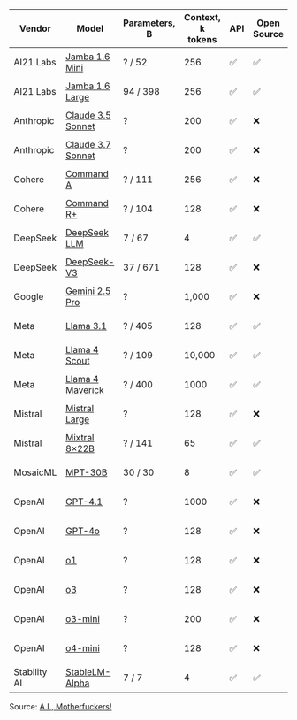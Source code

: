| Vendor | Model | Parameters, B | Context, k tokens | API | Open Source | Reasoning | Public | Release |
|--------|-------|---------------------------|---------|-----|-------------|-----------|--------|----------|
| AI21 Labs | [Jamba 1.6 Mini](https://www.ai21.com/blog/announcing-jamba-model-family/) | ? / 52 | 256 | ✅ | ✅ | ❌ | ✅ | 🟩 Mar 2025 |
| AI21 Labs | [Jamba 1.6 Large](https://www.ai21.com/blog/announcing-jamba-model-family/) | 94 / 398 | 256 | ✅ | ✅ | ❌ | ✅ | 🟩 Mar 2025 |
| Anthropic | [Claude 3.5 Sonnet](https://www.anthropic.com/news/claude-3-5-sonnet) | ? | 200 | ✅ | ❌ | ❌ | ✅ | 🟧 Jun 2024 |
| Anthropic | [Claude 3.7 Sonnet](https://www.anthropic.com/news/claude-3-7-sonnet) | ? | 200 | ✅ | ❌ | ✅ | ✅ | 🟩 Feb 2025 |
| Cohere | [Command A](https://docs.cohere.com/docs/command-a) | ? / 111 | 256 | ✅ | ❌ | ❌ | ✅ | 🟩 Mar 2025 |
| Cohere | [Command R+](https://docs.cohere.com/docs/command-r-plus) | ? / 104 | 128 | ✅ | ❌ | ❌ | ✅ | 🟧 Aug 2024 |
| DeepSeek | [DeepSeek LLM](https://huggingface.co/deepseek-ai/deepseek-llm-67b-chat) | 7 / 67 | 4 | ✅ | ✅ | ❌ | ✅ | ◻️ Nov 2023 |
| DeepSeek | [DeepSeek-V3](https://api-docs.deepseek.com/news/news250325) | 37 / 671 | 128 | ✅ | ❌ | ✅ | ✅ | 🟩 Mar 2025 |
| Google | [Gemini 2.5 Pro](https://blog.google/technology/google-deepmind/gemini-model-thinking-updates-march-2025/) | ? | 1,000 | ✅ | ❌ | ✅ | 🚧 | 🟩 Mar 2025 |
| Meta | [Llama 3.1](https://ai.meta.com/blog/meta-llama-3-1/) | ? / 405 | 128 | ✅ | ✅ | ❌ | ✅ | 🟧 Jul 2024 |
| Meta | [Llama 4 Scout](https://ai.meta.com/blog/llama-4-multimodal-intelligence/) | ? / 109 | 10,000 | ✅ | ✅ | ❌ | ✅ | 🟩 Apr 2025 |
| Meta | [Llama 4 Maverick](https://ai.meta.com/blog/llama-4-multimodal-intelligence/) | ? / 400 | 1000 | ✅ | ✅ | ❌ | ✅ | 🟩 Apr 2025 |
| Mistral | [Mistral Large](https://mistral.ai/news/mistral-large-2407/) | ? | 128 | ✅ | ❌ | ❌ | ✅ | 🟧 Jul 2024 |
| Mistral | [Mixtral 8×22B](https://mistral.ai/news/mixtral-8x22b/) | ? / 141 | 65 | ✅ | ✅ | ❌ | ✅ | ◻️ Apr 2024 |
| MosaicML | [MPT-30B](https://huggingface.co/mosaicml/mpt-30b) | 30 / 30 | 8 | ✅ | ✅ | ❌ | ✅ | ◻️ Jun 2023 |
| OpenAI | [GPT-4.1](https://openai.com/blog/gpt-4-1) | ? | 1000 | ✅ | ❌ | ❌ | 🚧 | 🟩 Apr 2025 |
| OpenAI | [GPT-4o](https://openai.com/blog/hello-gpt-4o/) | ? | 128 | ✅ | ❌ | ❌ | ✅ | ◻️ May 2024 |
| OpenAI | [o1](https://openai.com/o1) | ? | 128 | ✅ | ❌ | ✅ | 🚧 | 🟧 Sep 2024 |
| OpenAI | [o3](https://openai.com/blog/introducing-o3-and-o4-mini) | ? | 128 | ✅ | ❌ | ✅ | 🚧 | 🟩 Apr 2025 |
| OpenAI | [o3-mini](https://openai.com/blog/introducing-o3-mini) | ? | 200 | ✅ | ❌ | ✅ | 🚧 | 🟩 Jan 2025 |
| OpenAI | [o4-mini](https://openai.com/blog/introducing-o3-and-o4-mini) | ? | 128 | ✅ | ❌ | ✅ | 🚧 | 🟩 Apr 2025 |
| Stability AI | [StableLM-Alpha](https://stability.ai/news/stability-ai-launches-the-first-of-its-stablelm-suite-of-language-models) | 7 / 7 | 4 | ✅ | ✅ | ❌ | ✅ | ◻️ Apr 2023 |


Source: [A.I., Motherfuckers!](https://dub.sh/aimofos)
